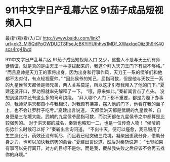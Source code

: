 # 911中文字日产乱幕六区 91茄子成品短视频入口

最/新/观/看/入/口/ http://www.baidu.com/link?url=ok3_Ml5QdPpOWDUDT8PseJcBKYiYUthhvs1MDf_XWaxIqoOiiz3h9rK40scs4rg4&wd

911中文字日产乱幕六区 91茄子成品短视频入口
又少，这些人不是与天王们有师徒情谊，就是真的是由天王一手提拔起来的，我这个拜入天刀王门下有些不够格。”
    “而且夏帅是天刀王的家将出身，因为出身和行事作风，天刀王一系的侯爷们和他都不太对付，有点轻视夏帅。”
    “因此侯爷的知己，屈指可数，但是他与天牧王一系的九星侯爷天都侯是师兄弟，两人关系莫逆，所以这才引荐我拜入了他的门下。”夏建还没开口，罗功照就率先解释了一下。
    “哦，原来如此。”秦斩闻言点了点头。
    没想到这其中还有这么多的弯弯绕绕。
    “拜入哪个人门下都不重要，都是为陛下办事的，我师兄洪天都自小与我相识，对我颇有拂罩，摆入他的门下，他看在我的面子上，也不会让罗胖子吃亏。”夏建出言说道。
    天都侯洪天都是武朝的九星侯爷，自身更是三花境大能，武朝的九星侯爷屈指可数，而洪天都在九星侯爷之中都算是比较强势的。
    对于洪天都的威名，秦斩也略知一二，也是一位传奇人物！
    “侯爷的伤势什么时候可以好？”秦斩出言询问道。
    “不出十天，便可以痊愈，我已服用了生生造化丹，药效还没有耗尽，而且我已经突破三花境，凝聚出逝我分身，借助分身之力，也可以加快我伤势的愈合。”夏建出言说道，然后对秦斩说道：
    “七爷如果有事可以先行离开，对方的目标不是你，而是我，截杀我失败之后应该不会再去找你的麻烦。”
